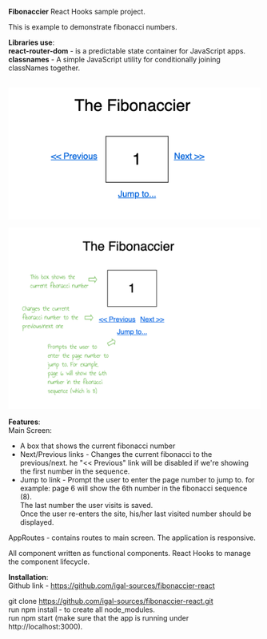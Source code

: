 **Fibonaccier** React Hooks sample project.

This is example to demonstrate fibonacci numbers.

**Libraries use**:<br />
**react-router-dom** - is a predictable state container for JavaScript apps.<br />
**classnames** - A simple JavaScript utility for conditionally joining classNames together.<br />
<br />

![alt text](https://github.com/igal-sources/fibonaccier-react/blob/master/public/images/DesktopView.png)

![alt text](https://github.com/igal-sources/fibonaccier-react/blob/master/public/images/mobileView.png)

**Features**:<br />
Main Screen:<br />

- A box that shows the current fibonacci number
- Next/Previous links - Changes the current fibonacci to the previous/next.
  he "<< Previous" link will be disabled if we're showing the first number in the sequence.
- Jump to link - Prompt the user to enter the page number to jump to.
  for example: page 6 will show the 6th number in the fibonacci sequence (8).<br />
  The last number the user visits is saved.<br />
  Once the user re-enters the site, his/her last visited number should be displayed.<br />

AppRoutes - contains routes to main screen.
The application is responsive.

All component written as functional components.
React Hooks to manage the component lifecycle.

**Installation**:<br />
Github link - https://github.com/igal-sources/fibonaccier-react<br />

git clone https://github.com/igal-sources/fibonaccier-react.git<br />
run npm install - to create all node_modules.<br />
run npm start (make sure that the app is running under http://localhost:3000).
